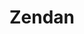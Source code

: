 ---
layout: post
layout: main
title:  Zendan
categories: [mohsen_chavoshi]
file: /assets/music/mohsen_chavoshi.mp3
---